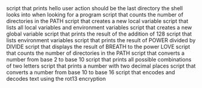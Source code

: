 <o>
script that prints hello user
action should be the last directory the shell looks into when looking for a program
script that counts the number of directories in the PATH
script that creates a new local variable
script that lists all local variables and environment variables
script that creates a new global variable
script that prints the result of the addition of 128
script that lists environment variables
script that prints the result of POWER divided by DIVIDE
script that displays the result of BREATH to the power LOVE
script that counts the number of directories in the PATH
script that converts a number from base 2 to base 10
script that prints all possible combinations of two letters
script that prints a number with two decimal places
script that converts a number from base 10 to base 16
script that encodes and decodes text using the rot13 encryption
